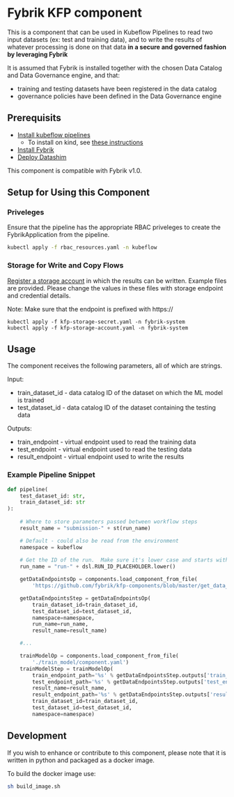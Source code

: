# Fybrik KFP component

This is a component that can be used in Kubeflow Pipelines to read two input datasets (ex: test and training data), and to write the results of whatever
processing is done on that data **in a secure and governed fashion by leveraging Fybrik**

It is assumed that Fybrik is installed together with the chosen Data Catalog and Data Governance engine, and that:

* training and testing datasets have been registered in the data catalog
* governance policies have been defined in the Data Governance engine

## Prerequisits

* [Install kubeflow pipelines](https://www.kubeflow.org/docs/components/pipelines/installation/overview/#kubeflow-pipelines-standalone)
  * To install on kind, see [these instructions](https://github.com/machine-learning-exchange/mlx/blob/main/docs/install-mlx-on-kind.md#install-kubeflow-pipelines-for-reference-only-optional)
* [Install Fybrik](https://fybrik.io/v1.0/get-started/quickstart/)
* [Deploy Datashim](https://github.com/datashim-io/datashim)

This component is compatible with Fybrik v1.0.

## Setup for Using this Component

### Priveleges

Ensure that the pipeline has the appropriate RBAC priveleges to create the FybrikApplication from the pipeline.

```bash
kubectl apply -f rbac_resources.yaml -n kubeflow
```

### Storage for Write and Copy Flows

[Register a storage account](https://fybrik.io/v1.0/samples/notebook-write/#deploy-resources-for-write-scenarios) in which the results can be written.  Example files are provided.  Please change the values in these files with storage endpoint and credential details.  

Note: Make sure that the endpoint is prefixed with https://

```
kubectl apply -f kfp-storage-secret.yaml -n fybrik-system
kubectl apply -f kfp-storage-account.yaml -n fybrik-system
```

## Usage

The component receives the following parameters, all of which are strings.

Input:

* train_dataset_id -  data catalog ID of the dataset on which the ML model is trained
* test_dataset_id - data catalog ID of the dataset containing the testing data

Outputs:

* train_endpoint - virtual endpoint used to read the training data
* test_endpoint - virtual endpoint used to read the testing data
* result_endpoint - virtual endpoint used to write the results

### Example Pipeline Snippet

```python
def pipeline(
    test_dataset_id: str,
    train_dataset_id: str
):
       
    # Where to store parameters passed between workflow steps
    result_name = "submission-" + st(run_name)

    # Default - could also be read from the environment
    namespace = kubeflow
    
    # Get the ID of the run.  Make sure it's lower case and starts with a letter 
    run_name = "run-" + dsl.RUN_ID_PLACEHOLDER.lower()

    getDataEndpointsOp = components.load_component_from_file(
        'https://github.com/fybrik/kfp-components/blob/master/get_data_endpoints/component.yaml') 

    getDataEndpointsStep = getDataEndpointsOp(
        train_dataset_id=train_dataset_id, 
        test_dataset_id=test_dataset_id, 
        namespace=namespace, 
        run_name=run_name, 
        result_name=result_name)

    #...

    trainModelOp = components.load_component_from_file(
        './train_model/component.yaml')
    trainModelStep = trainModelOp(
        train_endpoint_path='%s' % getDataEndpointsStep.outputs['train_endpoint'],
        test_endpoint_path='%s' % getDataEndpointsStep.outputs['test_endpoint'],
        result_name=result_name,
        result_endpoint_path='%s' % getDataEndpointsStep.outputs['result_endpoint'],
        train_dataset_id=train_dataset_id,
        test_dataset_id=test_dataset_id,
        namespace=namespace)
```

## Development

If you wish to enhance or contribute to this component, please note that it is 
written in python and packaged as a docker image.

To build the docker image use:

```bash
sh build_image.sh
```
